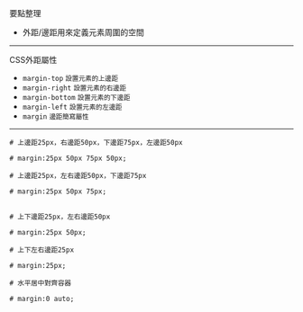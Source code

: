 要點整理
- 外距/邊距用來定義元素周圍的空間

---

CSS外距屬性
- `margin-top` <small>設置元素的上邊距</small>
- `margin-right` <small>設置元素的右邊距</small>
- `margin-bottom` <small>設置元素的下邊距</small>
- `margin-left` <small>設置元素的左邊距</small>
- `margin` <small>邊距簡寫屬性</small>

---

```
# 上邊距25px，右邊距50px，下邊距75px，左邊距50px

# margin:25px 50px 75px 50px;
```

```
# 上邊距25px，左右邊距50px，下邊距75px

# margin:25px 50px 75px;
```

```

# 上下邊距25px，左右邊距50px

# margin:25px 50px;
```

```
# 上下左右邊距25px

# margin:25px;
```

```
# 水平居中對齊容器

# margin:0 auto;
```